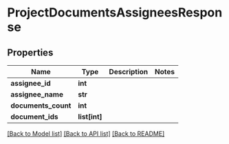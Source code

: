 # ProjectDocumentsAssigneesResponse

## Properties
Name | Type | Description | Notes
------------ | ------------- | ------------- | -------------
**assignee_id** | **int** |  | 
**assignee_name** | **str** |  | 
**documents_count** | **int** |  | 
**document_ids** | **list[int]** |  | 

[[Back to Model list]](../README.md#documentation-for-models) [[Back to API list]](../README.md#documentation-for-api-endpoints) [[Back to README]](../README.md)


